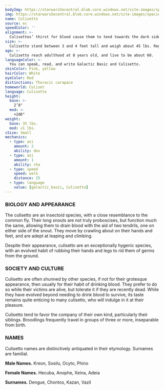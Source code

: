 ```yaml
---
bodyImg: https://starwars5ecentral.blob.core.windows.net/site-images/species/species_culisetto.png
img: https://starwars5ecentral.blob.core.windows.net/site-images/species/species_culisetto.png
name: Culisetto
source: ec
speedColor: ''
alignment: >-
  Culisettos’ thirst for blood cause them to tend towards the dark side, though there are exceptions.
size: >-
  Culisetto stand between 3 and 4 feet tall and weigh about 45 lbs. Regardless of your position in that range, your size is Small.
age: >-
  Culisetto reach adulthood at 8 years old, and live to be about 60.
languageColor: >-
  You can speak, read, and write Galactic Basic and Culisetto. 
skinColor: Pink, yellow
hairColor: White
eyeColor: Red
distinctions: Thoracic carapace
homeworld: Culiset
language: Culisetto
height:
  base: >-
    2’8"
  mod: >-
    +2d6"
weight:
  base: 35 lbs.
  mod: x1 lbs.
cSize: Small
mechanics:
  - type: asi
    amount: 2
    ability: dex
  - type: asi
    amount: 1
    ability: cha
  - type: speed
    speed: walk
    distance: 25
  - type: language
    value: [galactic_basic, Culisetto]
---
```

### BIOLOGY AND APPEARANCE
The culisetto are an insectoid species, with a close resemblance to the common fly. Their long snouts are not truly proboscises, but function much the same, allowing them to drain blood with the aid of two tendrils, one on either side of the snout. They move by crawling about on their hands and feet, and are adept at leaping and climbing.

Despite their appearance, culisetto are an exceptionally hygenic species, with an evolved habit of rubbing their hands and legs to rid them of germs from the ground.

### SOCIETY AND CULTURE
Culisetto are often shunned by other species, if not for their grotesque appearance, then usually for their habit of drinking blood. They prefer to do so while their victims are alive, but tolerate it if they are recently dead. While they have evolved beyond needing to drink blood to survive, its taste remains quite enticing to many culisetto, who will indulge in it at their pleasure.

Culisetto tend to favor the company of their own kind, particularly their siblings. Broodlings frequently travel in groups of three or more, inseparable from birth.

### NAMES
Culisetto names are distinctively antiquated in their etymology. Surnames are familial.

__Male Names.__ Kreon, Sosilu, Ocyto, Phino

__Female Names.__ Hecuba, Anophe, Xeina, Adeia

__Surnames.__ Dengue, Chontos, Kazan, Vazil



    